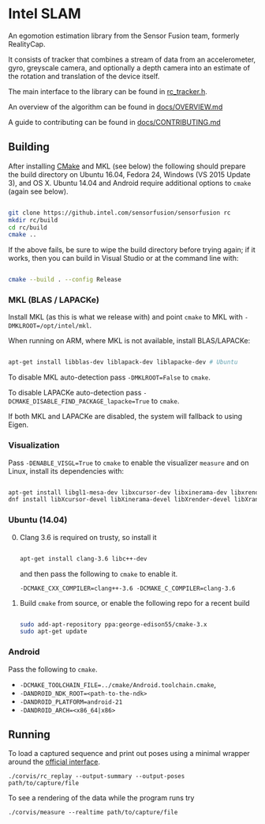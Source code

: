 # Intel SLAM

An egomotion estimation library from the Sensor Fusion team, formerly
RealityCap.

It consists of tracker that combines a stream of data from an
accelerometer, gyro, greyscale camera, and optionally a depth camera
into an estimate of the rotation and translation of the device itself.

The main interface to the library can be found in
[rc_tracker.h](corvis/src/tracker/rc_tracker.h).

An overview of the algorithm can be found in
[docs/OVERVIEW.md](docs/OVERVIEW.md)

A guide to contributing can be found in
[docs/CONTRIBUTING.md](docs/CONTRIBUTING.md)

## Building

After installing [CMake](https://cmake.org/) and MKL (see below) the
following should prepare the build directory on Ubuntu 16.04, Fedora
24, Windows (VS 2015 Update 3), and OS X.  Ubuntu 14.04 and Android
require additional options to `cmake` (again see below).

```sh

git clone https://github.intel.com/sensorfusion/sensorfusion rc
mkdir rc/build
cd rc/build
cmake ..

```

If the above fails, be sure to wipe the build directory before trying
again; if it works, then you can build in Visual Studio or at the
command line with:

```sh

cmake --build . --config Release

```

### MKL (BLAS / LAPACKe)

Install MKL (as this is what we release with) and point `cmake` to MKL
with `-DMKLROOT=/opt/intel/mkl`.

When running on ARM, where MKL is not available, install BLAS/LAPACKe:

```sh

apt-get install libblas-dev liblapack-dev liblapacke-dev # Ubuntu

```

To disable MKL auto-detection pass `-DMKLROOT=False` to `cmake`.

To disable LAPACKe auto-detection pass `-DCMAKE_DISABLE_FIND_PACKAGE_lapacke=True` to `cmake`.

If both MKL and LAPACKe are disabled, the system will fallback to using Eigen.

### Visualization

Pass `-DENABLE_VISGL=True` to `cmake` to enable the visualizer
`measure` and on Linux, install its dependencies with:

```sh

apt-get install libgl1-mesa-dev libxcursor-dev libxinerama-dev libxrender-dev libxrandr-dev # Ubuntu
dnf install libXcursor-devel libXinerama-devel libXrender-devel libXrandr-devel # Fedora

```

### Ubuntu (14.04)

0. Clang 3.6 is required on trusty, so install it

   ```sh

   apt-get install clang-3.6 libc++-dev

   ```

   and then pass the following to `cmake` to enable it.

   `-DCMAKE_CXX_COMPILER=clang++-3.6 -DCMAKE_C_COMPILER=clang-3.6`

1. Build `cmake` from source, or enable the following repo for a recent build

    ```sh

    sudo add-apt-repository ppa:george-edison55/cmake-3.x
    sudo apt-get update

    ```

### Android

  Pass the following to `cmake`.

   - `-DCMAKE_TOOLCHAIN_FILE=../cmake/Android.toolchain.cmake`,
   - `-DANDROID_NDK_ROOT=<path-to-the-ndk>`
   - `-DANDROID_PLATFORM=android-21`
   - `-DANDROID_ARCH=<x86_64|x86>`

## Running

To load a captured sequence and print out poses using a minimal
wrapper around the [official interface](corvis/src/tracker/rc_tracker.h).

    ./corvis/rc_replay --output-summary --output-poses path/to/capture/file

To see a rendering of the data while the program runs try

    ./corvis/measure --realtime path/to/capture/file
